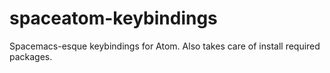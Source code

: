 # spaceatom-keybindings
Spacemacs-esque keybindings for Atom. Also takes care of install required packages.
